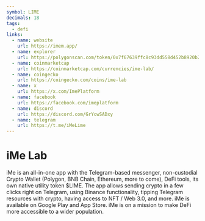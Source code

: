 ```yaml
---
symbol: LIME
decimals: 18
tags:
  - defi
links:
  - name: website
    url: https://imem.app/
  - name: explorer
    url: https://polygonscan.com/token/0x7f67639ffc8c93dd558d452b8920b28815638c44
  - name: coinmarketcap
    url: https://coinmarketcap.com/currencies/ime-lab/
  - name: coingecko
    url: https://coingecko.com/coins/ime-lab
  - name: x
    url: https://x.com/ImePlatform
  - name: facebook
    url: https://facebook.com/imeplatform
  - name: discord
    url: https://discord.com/GrYcwSADxy
  - name: telegram
    url: https://t.me/iMeLime
---
```


# iMe Lab

iMe is an all-in-one app with the Telegram-based messenger, non-custodial Crypto Wallet (Polygon, BNB Chain, Ethereum, more to come), DeFi tools, its own native utility token $LIME. The app allows sending crypto in a few clicks right on Telegram, using Binance functionality, tipping Telegram resources with crypto, having access to NFT / Web 3.0, and more. iMe is available on Google Play and App Store. iMe is on a mission to make DeFi more accessible to a wider population.
